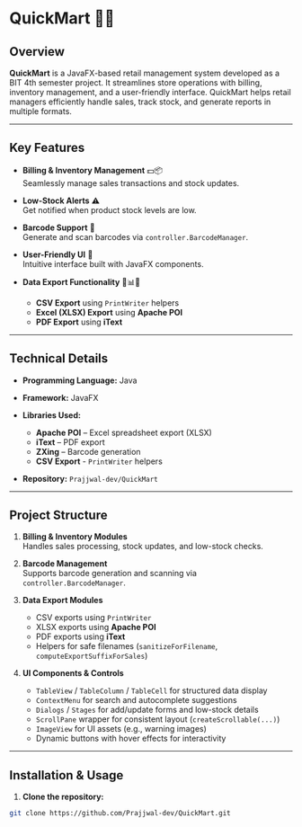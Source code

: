 # QuickMart 🛒💵

## Overview
**QuickMart** is a JavaFX-based retail management system developed as a BIT 4th semester project. It streamlines store operations with billing, inventory management, and a user-friendly interface. QuickMart helps retail managers efficiently handle sales, track stock, and generate reports in multiple formats.

---

## Key Features

- **Billing & Inventory Management** 💵📦  
  Seamlessly manage sales transactions and stock updates.  

- **Low-Stock Alerts** ⚠️  
  Get notified when product stock levels are low.  

- **Barcode Support** 🔖  
  Generate and scan barcodes via `controller.BarcodeManager`.  

- **User-Friendly UI** 🎨  
  Intuitive interface built with JavaFX components.  

- **Data Export Functionality** 📝📊📑  
  - **CSV Export** using `PrintWriter` helpers  
  - **Excel (XLSX) Export** using **Apache POI**  
  - **PDF Export** using **iText**  

---

## Technical Details

- **Programming Language:** Java  
- **Framework:** JavaFX  
- **Libraries Used:**  
  - **Apache POI** – Excel spreadsheet export (XLSX)  
  - **iText** – PDF export  
  - **ZXing** – Barcode generation
  - **CSV Export** - `PrintWriter` helpers 

- **Repository:** `Prajjwal-dev/QuickMart`  

---

## Project Structure

1. **Billing & Inventory Modules**  
   Handles sales processing, stock updates, and low-stock checks.  

2. **Barcode Management**  
   Supports barcode generation and scanning via `controller.BarcodeManager`.  

3. **Data Export Modules**  
   - CSV exports using `PrintWriter`  
   - XLSX exports using **Apache POI**  
   - PDF exports using **iText**  
   - Helpers for safe filenames (`sanitizeForFilename`, `computeExportSuffixForSales`)  

4. **UI Components & Controls**  
   - `TableView` / `TableColumn` / `TableCell` for structured data display  
   - `ContextMenu` for search and autocomplete suggestions  
   - `Dialogs` / `Stages` for add/update forms and low-stock details  
   - `ScrollPane` wrapper for consistent layout (`createScrollable(...)`)  
   - `ImageView` for UI assets (e.g., warning images)  
   - Dynamic buttons with hover effects for interactivity  

---

## Installation & Usage

1. **Clone the repository:**
```bash
git clone https://github.com/Prajjwal-dev/QuickMart.git
